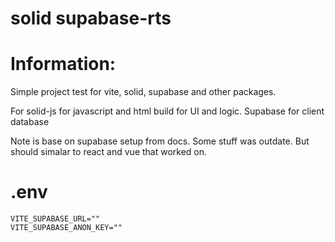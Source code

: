 # solid supabase-rts

# Information:
  Simple project test for vite, solid, supabase and other packages.

  For solid-js for javascript and html build for UI and logic. Supabase for client database

  Note is base on supabase setup from docs. Some stuff was outdate. But should simalar to react and vue that worked on.

# .env
```
VITE_SUPABASE_URL=""
VITE_SUPABASE_ANON_KEY=""
```